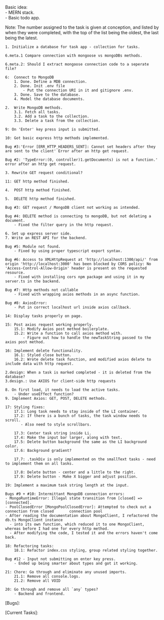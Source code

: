 Basic idea:<br> 
    - MERN stack.<br> 
    - Basic todo app.<br> 
  

[Completed-Tasks]: <br> 
Note: The number assigned to the task is given at conception, and listed by when they were completed, with the top of the list being the oldest, the last being the latest.
    
    1. Initialize a database for task app - collection for tasks.

    6.meta.1 Compare connection with mongoose vs mongoDBs methods.

    6.meta.2: Should I extract mongoose connection code to a seperate file?

    6:  Connect to MongoDB
        1. Done. Define a MDB connection.
        2. Done. Init .env file
            - Put the connection URI in it and gitignore .env.
        3. Done. Save to the database.
        4. Model the database documents.

    2.  Write MongoDB methods.
        3.1. Fetch all tasks.
        3.2. Add a task to the collection.
        3.3. Delete a task from the collection.

    9: On 'Enter' key press input is submitted.

    10: Got basic express http methods implemented.

    Bug #3:'Error [ERR_HTTP_HEADERS_SENT]: Cannot set headers after they are sent to the client' Error after an http get request.

    Bug #2: 'TypeError:(0, controller)1.getDocuments) is not a function.' error after an http get request.

    3. Rewrite GET request conditional?

    11: GET http method finished.

    4.  POST http method finished.

    5.  DELETE http method finished.

    Bug #3: GET request / MongoDB client not working as intended.

    Bug #4: DELETE method is connecting to mongoDB, but not deleting a document.
        - Fixed the filter query in the http request.

    6. Set up express server side.
    7. Write an REST API for the backend.

    Bug #5: Module not found.
        - Fixed by using proper typescript export syntax.

    Bug #6: Access to XMLHttpRequest at 'http://localhost:1300/api/' from origin 'http://localhost:3000' has been blocked by CORS policy: No 'Access-Control-Allow-Origin' header is present on the requested resource.
        - Fixed with installing cors npm package and using it in my server.ts in the backend.

    Bug #7: Http methods not callable
        - Fixed with wrapping axios methods in an async function.

    Bug #8: AxiosError:
        - Put in correct localhost url inside axios callback. 

    14: Display tasks properly on page.

    15: Post axios request working properly.
        15.1: Modify Axios post method boilerplate.
        15.2: Write a function to call axios method with.
            - Figure out how to handle the newTaskString passed to the axios post method.
    
    16: Implement delete functionality.
        16.1: Styled close button.
        16.2: Wrote delete task function, and modified axios delete to include data with http request.

    2.design: When a task is marked completed - it is deleted from the database?
    3.design.: Use AXIOS for client-side http requests

    8. On first load, it needs to load the active tasks.
        - Under useEffect function?
    9. Implement Axios: GET, POST, DELETE methods.

    17: Styling fixes:
        17.1: Long task needs to stay inside of the LI container.
        17.2: If there is a bunch of tasks, the task window needs to scroll.
           - Also need to style scrollbars.

        17.3: Center task string inside Li.
        17.4: Make the input bar larger, along with text.
        17.5: Delete button background the same as the LI background color.
        17.6: Background gradient?

        17.7: .taskDiv is only implemented on the smallText tasks - need to implement them on all tasks.
        
        17.8: Delete button - center and a little to the right.
        17.9: Delete button - Make X bigger and adjust position.

    19: Implement a maximum task string length at the input.

    Bugs #9 + #10: Intermittant MongoDB connection errors:
    - MongoRuntimeError: Illegal state transition from [closed] => [connected].
    - PoolClosedError [MongoPoolClosedError]: Attempted to check out a connection from closed       connection pool
    - After reading the documentation about MongoClient, I refactored the db.ts MongoClient instance
      - into its own function, which reduced it to one MongoClient, whereas before I had one for every http method.
      - After modifying the code, I tested it and the errors haven't come back.

    18: Refactoring tasks:
        18.1: Refactor index.css styling, group related styling together.
    
    Bug #12 - Input not submitting on enter key press.
        - Ended up being smarter about types and got it working.

    21: Chore: Go through and eliminate any unused imports.
        21.1: Remove all console.logs.
        21.2: Remove all VOID

    20: Go through and remove all `any` types?
        - Backend and frontend.


[Bugs]: 


[Current Tasks]:

